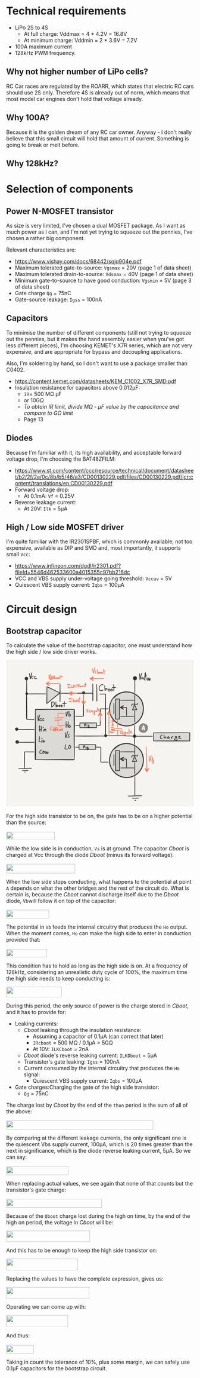 # Technical requirements

* LiPo 2S to 4S
  * At full charge: Vddmax = 4 * 4.2V = 16.8V
  * At minimum charge: Vddmin = 2 * 3.6V = 7.2V
* 100A maximum current
* 128kHz PWM frequency.

## Why not higher number of LiPo cells?

RC Car races are regulated by the ROARR, which states that electric RC cars
should use 2S only. Therefore 4S is already out of norm, which means that
most model car engines don't hold that voltage already.

## Why 100A?
Because it is the golden dream of any RC car owner. Anyway - I don't really
believe that this small circuit will hold that amount of current. Something
is going to break or melt before.

## Why 128kHz?


# Selection of components

## Power N-MOSFET transistor

As size is very limited, I've chosen a dual MOSFET package. As I want as much
power as I can, and I'm not yet trying to squeeze out the pennies, I've
chosen a rather big component.

Relevant characteristics are:
* https://www.vishay.com/docs/68442/sqjq904e.pdf
* Maximum tolerated gate-to-source: ``Vgsmax`` = 20V (page 1 of data sheet)
* Maximum tolerated drain-to-source: ``Vdsmax`` = 40V (page 1 of data sheet)
* Minimum gate-to-source to have good conduction: ``Vgsmin`` = 5V (page 3 of data sheet)
* Gate charge ``Qg`` = 75nC
* Gate-source leakage: ``Igss`` = 100nA

## Capacitors
To minimise the number of different components (still not trying to squeeze out
the pennies, but it makes the hand assembly easier when you've got less different
pieces), I'm choosing KEMET's X7R series, which are not very expensive, and are
appropriate for bypass and decoupling applications.

Also, I'm soldering by hand, so I don't want to use a package smaller
than C0402.

* https://content.kemet.com/datasheets/KEM_C1002_X7R_SMD.pdf
* Insulation resistance for capacitors above 0.012µF:
  * ``IR``= 500 MΩ µF
  * or 10GΩ
  * _To obtain IR limit, divide MΩ - μF value by the capacitance and compare to GΩ limit_
  * Page 13

## Diodes
Because I'm familiar with it, its high availability, and acceptable forward
voltage drop, I'm choosing the BAT48ZFILM:

* https://www.st.com/content/ccc/resource/technical/document/datasheet/b2/2f/2a/0c/8b/b5/46/a3/CD00130229.pdf/files/CD00130229.pdf/jcr:content/translations/en.CD00130229.pdf
* Forward voltage drop:
  * At 0.1mA: ``Vf`` = 0.25V
* Reverse leakage current:
  * At 20V: ``Ilk`` = 5µA

## High / Low side MOSFET driver

I'm quite familiar with the IR2301SPBF‎, which is commonly available, not too
expensive, available as DIP and SMD and, most importantly, it supports small
``Vcc``:

* https://www.infineon.com/dgdl/ir2301.pdf?fileId=5546d462533600a4015355c97bb216dc
* VCC and VBS supply under-voltage going threshold: ``Vccuv`` = 5V
* Quiescent VBS supply current: ``Iqbs`` = 100µA

# Circuit design

## Bootstrap capacitor

To calculate the value of the bootstrap capacitor, one must understand how the
high side / low side driver works.

![Hi side / low side driver bootstrap capacitor](documentation/hi-low-side-mosfet-driver-bootsatrap-capacitor.png)

For the high side transistor to be on, the gate has to be on a higher potential
than the source:

<img src="/tex/9c1f7859541d779cdf23e6e9ec9476f0.svg?invert_in_darkmode&sanitize=true" align=middle width=130.4040243pt height=22.465723500000017pt/>

While the low side is in conduction, ``Vs`` is at ground. The capacitor _Cboot_ is
charged at Vcc through the diode _Dboot_ (minus its forward voltage):

<img src="/tex/1c7f118466370986e0d9527e9cc881e2.svg?invert_in_darkmode&sanitize=true" align=middle width=184.79564564999998pt height=24.65753399999998pt/>

When the low side stops conducting, what happens to the potential at point ``A``
depends on what the other bridges and the rest of the circuit do. What is certain is,
because the _Cboot_ cannot discharge itself due to the _Dboot_ diode, ``Vb``will
follow it on top of the capacitor:

<img src="/tex/8215727317237c45698142b5505bd60c.svg?invert_in_darkmode&sanitize=true" align=middle width=114.92940689999999pt height=22.465723500000017pt/>

The potential in ``Vb`` feeds the internal circuitry that produces the ``Ho`` output. When
the moment comes, ``Ho`` can make the high side to enter in conduction provided that:

<img src="/tex/afc232330cc5c5dfa4460bb19034e73a.svg?invert_in_darkmode&sanitize=true" align=middle width=108.98815949999998pt height=22.465723500000017pt/>

This condition has to hold as long as the high side is on. At a frequency of
128kHz, considering an unrealistic duty cycle of 100%, the maximum time the
high side needs to keep conducting is:

<img src="/tex/9a059608ed325cd4731a051bf2964b30.svg?invert_in_darkmode&sanitize=true" align=middle width=148.6416525pt height=27.77565449999998pt/>

During this period, the only source of power is the charge stored in _Cboot_, and
it has to provide for:

* Leaking currents:
  * _Cboot_ leaking through the insulation resistance:
    * Assuming a capacitor of 0.1µA (can correct that later)
    * ``IRcboot`` = 500 MΩ / 0.1µA = 5GΩ
    * At 10V: ``ILKCboot`` = 2nA
  * _Dboot_ diode's reverse leaking current: ``ILKDboot`` = 5µA
  * Transistor's gate leaking: ``Igss`` = 100nA
  * Current consumed by the internal circuitry that produces the ``Ho`` signal:
    * Quiescent VBS supply current: ``Iqbs`` = 100µA
* Gate charges:Charging the gate of the high side transistor:
  * ``Qg`` = 75nC

The charge lost by _Cboot_ by the end of the ``thon`` period is the sum of all
of the above:

<img src="/tex/ffb6f8587730dc8ee8c7fbdcb53bd4b4.svg?invert_in_darkmode&sanitize=true" align=middle width=394.56641234999995pt height=24.65753399999998pt/>

By comparing at the different leakage currents, the only significant one
is the quiescent Vbs supply current, 100µA, which is 20 times greater than the
next in significance, which is the diode reverse leaking current, 5µA. So we can
say:

<img src="/tex/85cda86e50e058ea37c3908643566118.svg?invert_in_darkmode&sanitize=true" align=middle width=166.78291409999997pt height=22.465723500000017pt/>

When replacing actual values, we see again that none of that counts but
the transistor's gate charge:

<img src="/tex/babe0a914da201a2ca93ffe71621db0e.svg?invert_in_darkmode&sanitize=true" align=middle width=257.4959442pt height=22.465723500000017pt/>

Because of the ``Qboot`` charge lost during the high on time, by the
end of the high on period, the voltage in _Cboot_ will be:

<img src="/tex/89114e2052e6a2db2ea4c7f831e56423.svg?invert_in_darkmode&sanitize=true" align=middle width=224.51557259999998pt height=30.392597399999985pt/>

And this has to be enough to keep the high side transistor on:

<img src="/tex/d6b37b831ebe17b56c87ed2b7ceefd6a.svg?invert_in_darkmode&sanitize=true" align=middle width=191.68589384999999pt height=30.392597399999985pt/>

Replacing the values to have the complete expression, gives us:

<img src="/tex/cf1e08bb60759ccf3bc639ea1771257e.svg?invert_in_darkmode&sanitize=true" align=middle width=223.17501854999998pt height=30.392597399999985pt/>

Operating we can come up with:

<img src="/tex/f295dd8ea1c097227b139c8db537475c.svg?invert_in_darkmode&sanitize=true" align=middle width=166.42599599999997pt height=32.40174300000001pt/>

And thus:

<img src="/tex/adca818f357e9448f122260e5cec6a3e.svg?invert_in_darkmode&sanitize=true" align=middle width=74.00148854999999pt height=22.465723500000017pt/>

Taking in count the tolerance of 10%, plus some margin, we can safely use
0.1µF capacitors for the bootstrap circuit.
